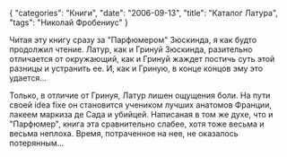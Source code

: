 {
   "categories": "Книги",
   "date": "2006-09-13",
   "title": "Каталог Латура",
   "tags": "Николай Фробениус"
}

Читая эту книгу сразу за "Парфюмером" Зюскинда, я как будто продолжил чтение. Латур, как и Гринуй Зюскинда, разительно отличается от окружающий, как и Гринуй жаждет постичь суть этой разницы и устранить ее. И, как и Гриную, в конце концов эму это удается...

Только, в отличие от Гринуя, Латур лишен ощущения боли. На пути своей idea fixe он становится учеником лучших анатомов Франции, лакеем маркиза де Сада и убийцей. Написаная в том же духе, что и "Парфюмер", книга эта сравнительно слабее, хотя тоже весьма и весьма неплоха. Время, потраченное на нее, не оказалось потерянным...
